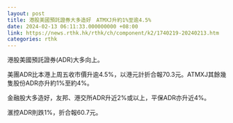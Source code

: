 ```yaml
---
layout: post
title: 港股美國預託證券大多造好　ATMXJ升約1%至逾4.5%
date: 2024-02-13 06:11:33.000000000 +08:00
link: https://news.rthk.hk/rthk/ch/component/k2/1740219-20240213.htm
categories: rthk
---
```


港股美國預託證券(ADR)大多向上。

美團ADR比本港上周五收市價升逾4.5%，以港元計折合報70.3元。ATMXJ其餘幾隻股份ADR亦升約1%至約4%。

金融股大多造好，友邦、港交所ADR升近2%或以上，平保ADR亦升近4%。

滙控ADR則跌1%，折合報60.7元。
